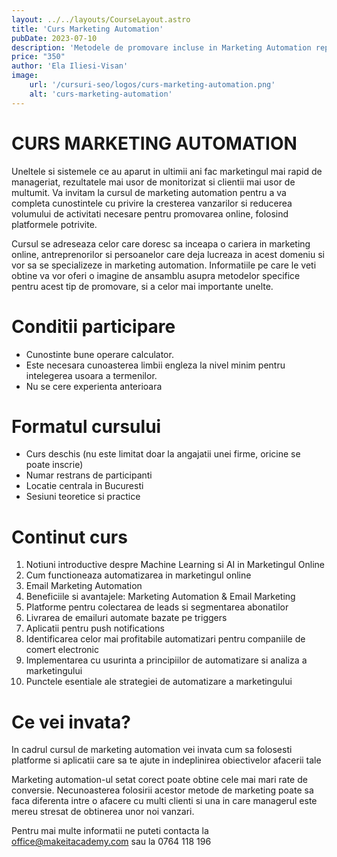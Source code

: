 ```yaml
---
layout: ../../layouts/CourseLayout.astro
title: 'Curs Marketing Automation'
pubDate: 2023-07-10
description: 'Metodele de promovare incluse in Marketing Automation reprezinta unele dintre cele mai eficiente si puternice forme de marketing online. Au o rata mare de conversie si costuri relativ mici, si din acest motiv nu trebuie sa lipseasca din strategia de Marketing Online.'
price: "350"
author: 'Ela Iliesi-Visan'
image:
    url: '/cursuri-seo/logos/curs-marketing-automation.png'
    alt: 'curs-marketing-automation'
---
```


# CURS MARKETING AUTOMATION
Uneltele si sistemele ce au aparut in ultimii ani fac marketingul mai rapid de manageriat, rezultatele mai usor de monitorizat si clientii mai usor de multumit. Va invitam la cursul de marketing automation pentru a va completa cunostintele cu privire la cresterea vanzarilor si reducerea volumului de activitati necesare pentru promovarea online, folosind platformele potrivite.

Cursul se adreseaza celor care doresc sa inceapa o cariera in marketing online, antreprenorilor si persoanelor care deja lucreaza in acest domeniu si vor sa se specializeze in marketing automation. Informatiile pe care le veti obtine va vor oferi o imagine de ansamblu asupra metodelor specifice pentru acest tip de promovare, si a celor mai importante unelte.

# Conditii participare
- Cunostinte bune operare calculator.
- Este necesara cunoasterea limbii engleza la nivel minim pentru intelegerea usoara a termenilor.
- Nu se cere experienta anterioara 

# Formatul cursului
- Curs deschis (nu este limitat doar la angajatii unei firme, oricine se poate inscrie)
- Numar restrans de participanti
- Locatie centrala in Bucuresti
- Sesiuni teoretice si practice

# Continut curs

1. Notiuni introductive despre Machine Learning si AI in Marketingul Online
2. Cum functioneaza automatizarea in marketingul online
3. Email Marketing Automation
4. Beneficiile si avantajele: Marketing Automation & Email Marketing
5. Platforme pentru colectarea de leads si segmentarea abonatilor
6. Livrarea de emailuri automate bazate pe triggers
7. Aplicatii pentru push notifications
8. Identificarea celor mai profitabile automatizari pentru companiile de comert electronic
9. Implementarea cu usurinta a  principiilor de automatizare si analiza a marketingului
10. Punctele esentiale ale strategiei de automatizare a marketingului

# Ce vei invata?

In cadrul cursul de marketing automation vei invata cum sa folosesti platforme si aplicatii care sa te ajute in indeplinirea obiectivelor afacerii tale

Marketing automation-ul setat corect poate obtine cele mai mari rate de conversie. Necunoasterea folosirii acestor metode de marketing poate sa faca diferenta intre o afacere cu multi clienti si una in care managerul este mereu stresat de obtinerea unor noi vanzari.

Pentru mai multe informatii ne puteti contacta la office@makeitacademy.com sau la 0764 118 196